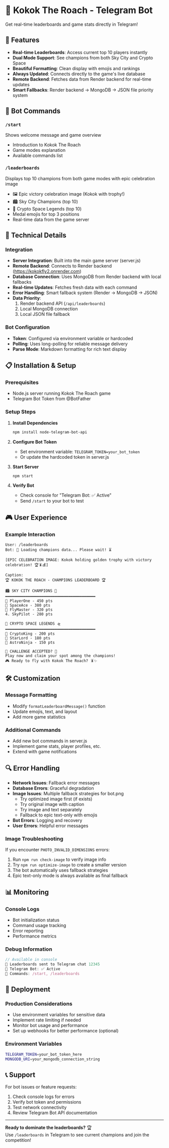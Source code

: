 # 🤖 Kokok The Roach - Telegram Bot

Get real-time leaderboards and game stats directly in Telegram!

## 🚀 Features

- **Real-time Leaderboards**: Access current top 10 players instantly
- **Dual Mode Support**: See champions from both Sky City and Crypto Space
- **Beautiful Formatting**: Clean display with emojis and rankings
- **Always Updated**: Connects directly to the game's live database
- **Remote Backend**: Fetches data from Render backend for real-time updates
- **Smart Fallbacks**: Render backend → MongoDB → JSON file priority system

## 📱 Bot Commands

### `/start`
Shows welcome message and game overview
- Introduction to Kokok The Roach
- Game modes explanation
- Available commands list

### `/leaderboards`
Displays top 10 champions from both game modes with epic celebration image
- 🖼️ Epic victory celebration image (Kokok with trophy!)
- 🏙️ Sky City Champions (top 10)
- 🌌 Crypto Space Legends (top 10)
- Medal emojis for top 3 positions
- Real-time data from the game server

## 🔧 Technical Details

### Integration
- **Server Integration**: Built into the main game server (server.js)
- **Remote Backend**: Connects to Render backend (https://kokokfly2.onrender.com)
- **Database Connection**: Uses MongoDB from Render backend with local fallbacks
- **Real-time Updates**: Fetches fresh data with each command
- **Error Handling**: Smart fallback system (Render → MongoDB → JSON)
- **Data Priority**: 
  1. Render backend API (`/api/leaderboards`)
  2. Local MongoDB connection
  3. Local JSON file fallback

### Bot Configuration
- **Token**: Configured via environment variable or hardcoded
- **Polling**: Uses long-polling for reliable message delivery
- **Parse Mode**: Markdown formatting for rich text display

## 📋 Installation & Setup

### Prerequisites
- Node.js server running Kokok The Roach game
- Telegram Bot Token from @BotFather

### Setup Steps
1. **Install Dependencies**
   ```bash
   npm install node-telegram-bot-api
   ```

2. **Configure Bot Token**
   - Set environment variable: `TELEGRAM_TOKEN=your_bot_token`
   - Or update the hardcoded token in server.js

3. **Start Server**
   ```bash
   npm start
   ```

4. **Verify Bot**
   - Check console for "Telegram Bot: ✅ Active"
   - Send `/start` to your bot to test

## 🎮 User Experience

### Example Interaction
```
User: /leaderboards
Bot: 🔄 Loading champions data... Please wait! ⏳

[EPIC CELEBRATION IMAGE: Kokok holding golden trophy with victory celebration! 🏆🪳💰]

Caption:
🏆 KOKOK THE ROACH - CHAMPIONS LEADERBOARD 🏆

🏙️ SKY CITY CHAMPIONS 🚀
━━━━━━━━━━━━━━━━━━━━━━━━━━━━━━━━━━━━━━━━
🥇 PlayerOne - 450 pts
🥈 SpaceAce - 380 pts
🥉 FlyMaster - 320 pts
4. SkyPilot - 280 pts

🌌 CRYPTO SPACE LEGENDS 🛸
━━━━━━━━━━━━━━━━━━━━━━━━━━━━━━━━━━━━━━━━
🥇 CryptoKing - 200 pts
🥈 StarLord - 180 pts
🥉 AstroNinja - 150 pts

💎 CHALLENGE ACCEPTED? 💎
Play now and claim your spot among the champions!
🎮 Ready to fly with Kokok The Roach? 🪳✨
```

## 🛠️ Customization

### Message Formatting
- Modify `formatLeaderboardMessage()` function
- Update emojis, text, and layout
- Add more game statistics

### Additional Commands
- Add new bot commands in server.js
- Implement game stats, player profiles, etc.
- Extend with game notifications

## 🔍 Error Handling

- **Network Issues**: Fallback error messages
- **Database Errors**: Graceful degradation
- **Image Issues**: Multiple fallback strategies for bot.png
  - Try optimized image first (if exists)
  - Try original image with caption
  - Try image and text separately  
  - Fallback to epic text-only with emojis
- **Bot Errors**: Logging and recovery
- **User Errors**: Helpful error messages

### Image Troubleshooting
If you encounter `PHOTO_INVALID_DIMENSIONS` errors:
1. Run `npm run check-image` to verify image info
2. Try `npm run optimize-image` to create a smaller version
3. The bot automatically uses fallback strategies
4. Epic text-only mode is always available as final fallback

## 📊 Monitoring

### Console Logs
- Bot initialization status
- Command usage tracking
- Error reporting
- Performance metrics

### Debug Information
```javascript
// Available in console
📱 Leaderboards sent to Telegram chat 12345
🤖 Telegram Bot: ✅ Active
📱 Commands: /start, /leaderboards
```

## 🚀 Deployment

### Production Considerations
- Use environment variables for sensitive data
- Implement rate limiting if needed
- Monitor bot usage and performance
- Set up webhooks for better performance (optional)

### Environment Variables
```bash
TELEGRAM_TOKEN=your_bot_token_here
MONGODB_URI=your_mongodb_connection_string
```

## 📞 Support

For bot issues or feature requests:
1. Check console logs for errors
2. Verify bot token and permissions
3. Test network connectivity
4. Review Telegram Bot API documentation

---

**Ready to dominate the leaderboards?** 🏆  
Use `/leaderboards` in Telegram to see current champions and join the competition! 